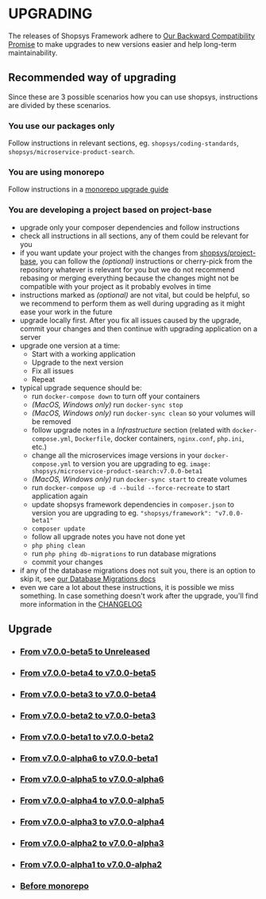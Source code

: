 # UPGRADING
The releases of Shopsys Framework adhere to [Our Backward Compatibility Promise](/docs/contributing/our-backward-compatibility-promise.md) to make upgrades to new versions easier and help long-term maintainability.

## Recommended way of upgrading
Since these are 3 possible scenarios how you can use shopsys, instructions are divided by these scenarios.

### You use our packages only
Follow instructions in relevant sections, eg. `shopsys/coding-standards`, `shopsys/microservice-product-search`.

### You are using monorepo
Follow instructions in a [monorepo upgrade guide](docs/contributing/upgrading-monorepo.md)

### You are developing a project based on project-base
* upgrade only your composer dependencies and follow instructions
* check all instructions in all sections, any of them could be relevant for you
* if you want update your project with the changes from [shopsys/project-base],
    you can follow the *(optional)* instructions or cherry-pick from the repository whatever is relevant for you but we do not recommend rebasing or merging everything because the changes might not be compatible with your project as it probably evolves in time
* instructions marked as *(optional)* are not vital, but could be helpful,
    so we recommend to perform them as well during upgrading as it might ease your work in the future
* upgrade locally first. After you fix all issues caused by the upgrade, commit your changes and then continue with upgrading application on a server
* upgrade one version at a time:
    * Start with a working application
    * Upgrade to the next version
    * Fix all issues
    * Repeat
* typical upgrade sequence should be:
    * run `docker-compose down` to turn off your containers
    * *(MacOS, Windows only)* run `docker-sync stop`
    * *(MacOS, Windows only)* run `docker-sync clean` so your volumes will be removed
    * follow upgrade notes in a *Infrastructure* section (related with `docker-compose.yml`, `Dockerfile`, docker containers, `nginx.conf`, `php.ini`, etc.)
    * change all the microservices image versions in your `docker-compose.yml` to version you are upgrading to
        eg. `image: shopsys/microservice-product-search:v7.0.0-beta1`
    * *(MacOS, Windows only)* run `docker-sync start` to create volumes  
    * run `docker-compose up -d --build --force-recreate` to start application again
    * update shopsys framework dependencies in `composer.json` to version you are upgrading to
        eg. `"shopsys/framework": "v7.0.0-beta1"`
    * `composer update`
    * follow all upgrade notes you have not done yet
    * `php phing clean`
    * run `php phing db-migrations` to run database migrations
    * commit your changes
* if any of the database migrations does not suit you, there is an option to skip it, see [our Database Migrations docs](https://github.com/shopsys/shopsys/blob/master/docs/introduction/database-migrations.md#reordering-and-skipping-migrations)
* even we care a lot about these instructions, it is possible we miss something. In case something doesn't work after the upgrade, you'll find more information in the [CHANGELOG](CHANGELOG.md)

## Upgrade
* ### [From v7.0.0-beta5 to Unreleased](./docs/upgrade/UPGRADE-unreleased.md)
* ### [From v7.0.0-beta4 to v7.0.0-beta5](./docs/upgrade/UPGRADE-v7.0.0-beta5.md)
* ### [From v7.0.0-beta3 to v7.0.0-beta4](docs/upgrade/UPGRADE-v7.0.0-beta4.md)
* ### [From v7.0.0-beta2 to v7.0.0-beta3](docs/upgrade/UPGRADE-v7.0.0-beta3.md)
* ### [From v7.0.0-beta1 to v7.0.0-beta2](docs/upgrade/UPGRADE-v7.0.0-beta2.md)
* ### [From v7.0.0-alpha6 to v7.0.0-beta1](docs/upgrade/UPGRADE-v7.0.0-beta1.md)
* ### [From v7.0.0-alpha5 to v7.0.0-alpha6](docs/upgrade/UPGRADE-v7.0.0-alpha6.md)
* ### [From v7.0.0-alpha4 to v7.0.0-alpha5](docs/upgrade/UPGRADE-v7.0.0-alpha5.md)
* ### [From v7.0.0-alpha3 to v7.0.0-alpha4](docs/upgrade/UPGRADE-v7.0.0-alpha4.md)
* ### [From v7.0.0-alpha2 to v7.0.0-alpha3](docs/upgrade/UPGRADE-v7.0.0-alpha3.md)
* ### [From v7.0.0-alpha1 to v7.0.0-alpha2](docs/upgrade/UPGRADE-v7.0.0-alpha2.md)
* ### [Before monorepo](docs/upgrade/before-monorepo.md)

[shopsys/shopsys]: https://github.com/shopsys/shopsys
[shopsys/project-base]: https://github.com/shopsys/project-base
[shopsys/framework]: https://github.com/shopsys/framework
[shopsys/product-feed-zbozi]: https://github.com/shopsys/product-feed-zbozi
[shopsys/product-feed-google]: https://github.com/shopsys/product-feed-google
[shopsys/product-feed-heureka]: https://github.com/shopsys/product-feed-heureka
[shopsys/product-feed-heureka-delivery]: https://github.com/shopsys/product-feed-heureka-delivery
[shopsys/product-feed-interface]: https://github.com/shopsys/product-feed-interface
[shopsys/plugin-interface]: https://github.com/shopsys/plugin-interface
[shopsys/coding-standards]: https://github.com/shopsys/coding-standards
[shopsys/http-smoke-testing]: https://github.com/shopsys/http-smoke-testing
[shopsys/form-types-bundle]: https://github.com/shopsys/form-types-bundle
[shopsys/migrations]: https://github.com/shopsys/migrations
[shopsys/monorepo-tools]: https://github.com/shopsys/monorepo-tools
[shopsys/microservice-product-search]: https://github.com/shopsys/microservice-product-search
[shopsys/microservice-product-search-export]: https://github.com/shopsys/microservice-product-search-export
